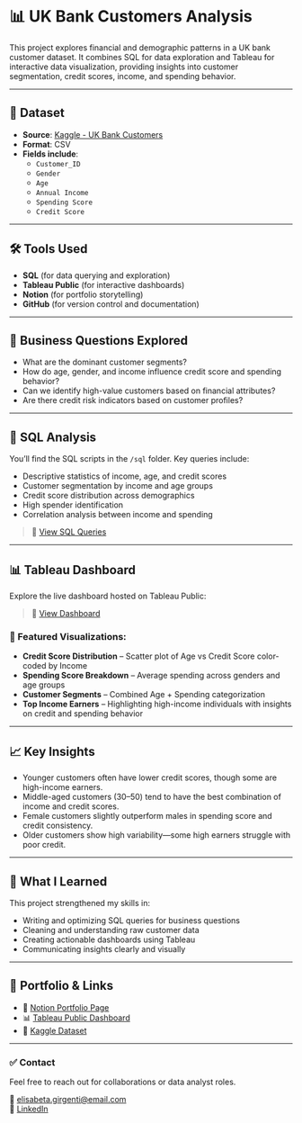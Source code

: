 # 📊 UK Bank Customers Analysis

This project explores financial and demographic patterns in a UK bank customer dataset. It combines SQL for data exploration and Tableau for interactive data visualization, providing insights into customer segmentation, credit scores, income, and spending behavior.

---

## 📁 Dataset

- **Source**: [Kaggle - UK Bank Customers](https://www.kaggle.com/datasets/ukveteran/uk-bank-customers)
- **Format**: CSV
- **Fields include**:
  - `Customer_ID`
  - `Gender`
  - `Age`
  - `Annual Income`
  - `Spending Score`
  - `Credit Score`

---

## 🛠️ Tools Used

- **SQL** (for data querying and exploration)
- **Tableau Public** (for interactive dashboards)
- **Notion** (for portfolio storytelling)
- **GitHub** (for version control and documentation)

---

## 🔎 Business Questions Explored

- What are the dominant customer segments?
- How do age, gender, and income influence credit score and spending behavior?
- Can we identify high-value customers based on financial attributes?
- Are there credit risk indicators based on customer profiles?

---

## 📜 SQL Analysis

You’ll find the SQL scripts in the `/sql` folder. Key queries include:

- Descriptive statistics of income, age, and credit scores
- Customer segmentation by income and age groups
- Credit score distribution across demographics
- High spender identification
- Correlation analysis between income and spending

> 🔗 [View SQL Queries](./sql)

---

## 📊 Tableau Dashboard

Explore the live dashboard hosted on Tableau Public:
> 🔗 [View Dashboard](https://public.tableau.com/app/profile/elisabeta.girgenti/viz/Bank-UKConsumers/Dashboard1)

### 🔹 Featured Visualizations:
- **Credit Score Distribution** – Scatter plot of Age vs Credit Score color-coded by Income  
- **Spending Score Breakdown** – Average spending across genders and age groups  
- **Customer Segments** – Combined Age + Spending categorization  
- **Top Income Earners** – Highlighting high-income individuals with insights on credit and spending behavior

---

## 📈 Key Insights

- Younger customers often have lower credit scores, though some are high-income earners.
- Middle-aged customers (30–50) tend to have the best combination of income and credit scores.
- Female customers slightly outperform males in spending score and credit consistency.
- Older customers show high variability—some high earners struggle with poor credit.

---

## 🧠 What I Learned

This project strengthened my skills in:

- Writing and optimizing SQL queries for business questions
- Cleaning and understanding raw customer data
- Creating actionable dashboards using Tableau
- Communicating insights clearly and visually

---

## 📎 Portfolio & Links

- 💼 [Notion Portfolio Page](https://www.notion.so/Bank-UK-Consumers-1b1627608ac1811fa7f9e8f26e6efda3)  
- 📊 [Tableau Public Dashboard](https://public.tableau.com/app/profile/elisabeta.girgenti/viz/Bank-UKConsumers/Dashboard1)  
- 🧾 [Kaggle Dataset](https://www.kaggle.com/datasets/ukveteran/uk-bank-customers)

---

### ✅ Contact

Feel free to reach out for collaborations or data analyst roles.

📧 elisabeta.girgenti@email.com  
🔗 [LinkedIn](https://www.linkedin.com/in/your-profile)
